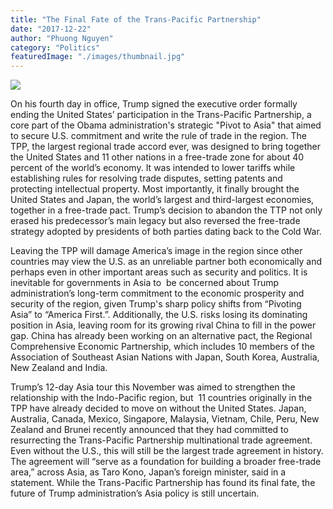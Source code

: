 ```yaml
---
title: "The Final Fate of the Trans-Pacific Partnership"
date: "2017-12-22"
author: "Phuong Nguyen"
category: "Politics"
featuredImage: "./images/thumbnail.jpg"
---
```


![](/images/thumbnail.jpg)

On his fourth day in office, Trump signed the executive order formally ending the United States’ participation in the Trans-Pacific Partnership, a core part of the Obama administration's strategic "Pivot to Asia" that aimed to secure U.S. commitment and write the rule of trade in the region. The TPP, the largest regional trade accord ever, was designed to bring together the United States and 11 other nations in a free-trade zone for about 40 percent of the world’s economy. It was intended to lower tariffs while establishing rules for resolving trade disputes, setting patents and protecting intellectual property. Most importantly, it finally brought the United States and Japan, the world’s largest and third-largest economies, together in a free-trade pact. Trump’s decision to abandon the TTP not only erased his predecessor’s main legacy but also reversed the free-trade strategy adopted by presidents of both parties dating back to the Cold War.

Leaving the TPP will damage America’s image in the region since other countries may view the U.S. as an unreliable partner both economically and perhaps even in other important areas such as security and politics. It is inevitable for governments in Asia to  be concerned about Trump administration’s long-term commitment to the economic prosperity and security of the region, given Trump's sharp policy shifts from “Pivoting Asia” to “America First.”. Additionally, the U.S. risks losing its dominating position in Asia, leaving room for its growing rival China to fill in the power gap. China has already been working on an alternative pact, the Regional Comprehensive Economic Partnership, which includes 10 members of the Association of Southeast Asian Nations with Japan, South Korea, Australia, New Zealand and India.

Trump’s 12-day Asia tour this November was aimed to strengthen the relationship with the Indo-Pacific region, but  11 countries originally in the TPP have already decided to move on without the United States. Japan, Australia, Canada, Mexico, Singapore, Malaysia, Vietnam, Chile, Peru, New Zealand and Brunei recently announced that they had committed to resurrecting the Trans-Pacific Partnership multinational trade agreement. Even without the U.S., this will still be the largest trade agreement in history. The agreement will “serve as a foundation for building a broader free-trade area,” across Asia, as Taro Kono, Japan’s foreign minister, said in a statement. While the Trans-Pacific Partnership has found its final fate, the future of Trump administration’s Asia policy is still uncertain.
